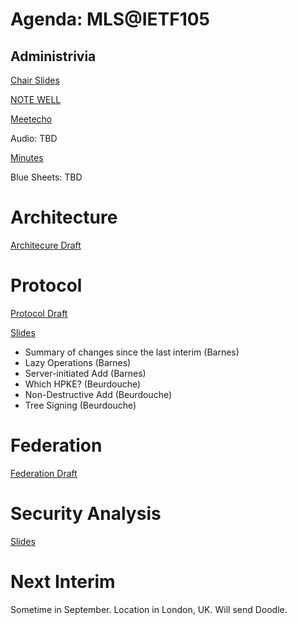 # Agenda: MLS@IETF105

## Administrivia

[Chair Slides](https://github.com/mlswg/wg-materials/blob/master/ietf105/slides-105-mls-sessa-mls-chair-slides-01.pdf)

[NOTE WELL](https://www.ietf.org/about/note-well.html)

[Meetecho](https://www.meetecho.com/ietf105/mls/)

Audio: TBD

[Minutes](minutes.md)

Blue Sheets: TBD

# Architecture

[Architecure Draft](https://datatracker.ietf.org/doc/draft-ietf-mls-architecture/)

# Protocol

[Protocol Draft](https://datatracker.ietf.org/doc/draft-ietf-mls-protocol/)

[Slides](https://github.com/mlswg/wg-materials/blob/master/ietf105/slides-105-mls-sessa-mls-protocol-00-01.pdf)

* Summary of changes since the last interim (Barnes)
* Lazy Operations (Barnes)
* Server-initiated Add (Barnes)
* Which HPKE? (Beurdouche)
* Non-Destructive Add (Beurdouche)
* Tree Signing (Beurdouche)

# Federation

[Federation Draft](https://datatracker.ietf.org/doc/draft-omara-mls-federation/)

# Security Analysis

[Slides](https://github.com/mlswg/wg-materials/blob/master/ietf105/slides-105-mls-sessa-user-authentication-within-groups-00.pdf)

# Next Interim

Sometime in September.  Location in London, UK.  Will send Doodle.
